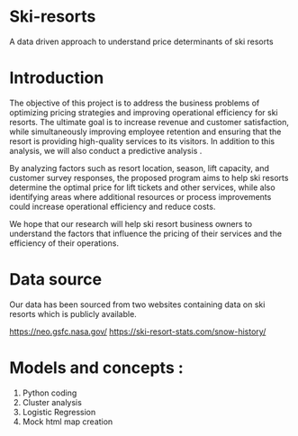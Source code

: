 # Ski-resorts
A data driven approach to understand price determinants of ski resorts 

# Introduction
The objective of this project is to address the business problems of optimizing pricing strategies and improving operational efficiency for ski resorts. The ultimate goal is to increase revenue and customer satisfaction, while simultaneously improving employee retention and ensuring that the resort is providing high-quality services to its visitors. In addition to this analysis, we will also conduct a predictive analysis . 

By analyzing factors such as resort location, season, lift capacity, and customer survey responses, the proposed program aims to help ski resorts determine the optimal price for lift tickets and other services, while also identifying areas where additional resources or process improvements could increase operational efficiency and reduce costs. 

We hope that our research will help ski resort business owners to understand the factors that influence the pricing of their services and the efficiency of their operations. 

# Data source 
Our data has been sourced from two websites containing data on ski resorts which is publicly available. 

https://neo.gsfc.nasa.gov/
https://ski-resort-stats.com/snow-history/ 

# Models and concepts :
1. Python coding
2. Cluster analysis 
3. Logistic Regression 
4. Mock html map creation



